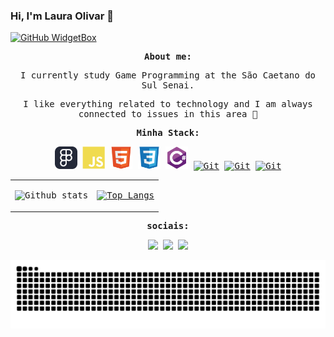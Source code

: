 ### Hi, I'm Laura Olivar 👋

[![GitHub WidgetBox](https://github-widgetbox.vercel.app/api/profile?username=laurelzxy&data=followers,repositories,stars,commits&theme=viridescent)](https://github.com/laurelzxy)
<!-- <h3 align ="center"> <strong> Let`s Code.Build & FUN </strong> </h3>  -->

<samp>

 
<div align="center">
<b align="">About me:</b>
<p align="">I currently study Game Programming at the São Caetano do Sul Senai.</p>
<p align=""></p>
<p align="">I like everything related to technology and I am always connected to issues in this area 🤝</p>

<b>Minha Stack:</b>
<p align="center">
<a href="" target="_blank" rel="noreferrer"><img src="https://github.com/tandpfun/skill-icons/blob/main/icons/Figma-Dark.svg" width="36" height="36" alt="Git" /></a>
<a href="" target="_blank" rel="noreferrer"><img src="https://raw.githubusercontent.com/devicons/devicon/master/icons/javascript/javascript-plain.svg" width="36" height="36" alt="Git" /></a>
<a href="" target="_blank" rel="noreferrer"><img src="https://raw.githubusercontent.com/devicons/devicon/master/icons/html5/html5-original.svg" width="36" height="36" alt="Git" /></a>
<a href="" target="_blank" rel="noreferrer"><img src="https://raw.githubusercontent.com/devicons/devicon/master/icons/css3/css3-original.svg" width="36" height="36" alt="Git" /></a>
 <a href="" target="_blank" rel="noreferrer"><img src="https://raw.githubusercontent.com/devicons/devicon/master/icons/csharp/csharp-original.svg" width="36" height="36" alt="Git" /></a>
<a href="" target="_blank" rel="noreferrer"><img src="https://skillicons.dev/icons?i=ps" width="36" height="36" alt="Git" /></a>
<a href="" target="_blank" rel="noreferrer"><img src="https://skillicons.dev/icons?i=ai" width="36" height="36" alt="Git" /></a>
<a href="" target="_blank" rel="noreferrer"><img src="https://cdn.simpleicons.org/unity/FFFFFF" width="36" height="36" alt="Git" /></a>


 

  
  


<table align="center" width="100%" height="100%" >
   <tr>
     <td> 
  
![Github stats](https://github-readme-stats.vercel.app/api?username=laurelzxy&theme=radical&show_icons=true&count_private=true&hide=issues) </td>
     <td> [![Top Langs](https://github-readme-stats.vercel.app/api/top-langs/?username=laurelzxy&theme=radical&layout=compact)](https://github.com/laurelzxy) </td>
   </tr>
  </table>

  <div align="center">
  <p><b>sociais:</b></p>
  <code><a href="https://www.linkedin.com/in/laura-olivar-santos-0964712ba/" target="_blank" rel="noreferrer"><img src="https://img.shields.io/badge/LinkedIn-0077B5?style=for-the-badge&logo=linkedin&logoColor=white"/></a></code>
  <code><a href="http://www.instagram.com/laurelzyx" target="_blank" rel="noreferrer"><img src="https://img.shields.io/badge/Instagram-E4405F?style=for-the-badge&logo=instagram&logoColor=white"/></a></code>
  <code><a href="(mailto:laurenolivar14@gmail.com)"><img src="https://img.shields.io/badge/%20-Send%20Mail-black?color=14171A&labelColor=ef5350&logo=gmail&logoColor=ffffff&style=for-the-badge"></a></code>
</div>

![Snake animation](https://github.com/Pleiterson/Pleiterson/blob/output/github-contribution-grid-snake.svg)
